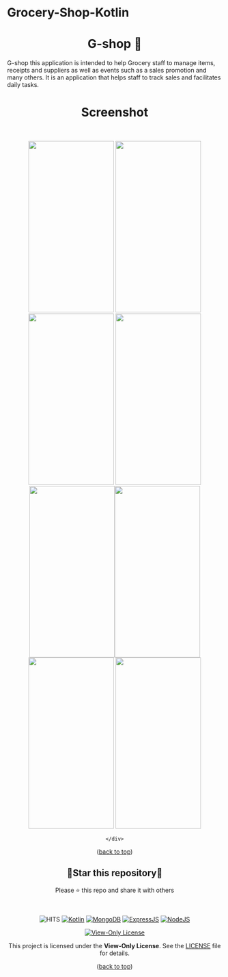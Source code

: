 # Grocery-Shop-Kotlin

<div id="top"></div>
<h1 align="center"> G-shop 📱 </h1>
G-shop this application is intended to help Grocery staff to manage items, receipts and suppliers as well as events such as a sales promotion and many others. It is an application that helps staff to track sales and facilitates daily tasks.
<br/>
<h1 align="center"> Screenshot </h1>
<br/>


<p align=center>
    <div align="center">
      <img src="https://camo.githubusercontent.com/https://github.com/dhiaeddine-bouslimi-esprit-tn/Grocery-Shop-Kotlin/assets/64777337/b9c6c35f-a049-429b-8dce-be16ffec7a50" data-canonical-src="https://gyazo.com/eb5c5741b6a9a16c692170a41a49c858.png" width="200" height="400" />
   <img src="https://camo.githubusercontent.com/https://github.com/dhiaeddine-bouslimi-esprit-tn/Grocery-Shop-Kotlin/assets/64777337/b9c6c35f-a049-429b-8dce-be16ffec7a50" data-canonical-src="https://gyazo.com/eb5c5741b6a9a16c692170a41a49c858.png" width="200" height="400" />
      <img src="https://camo.githubusercontent.com/https://github.com/dhiaeddine-bouslimi-esprit-tn/Grocery-Shop-Kotlin/assets/64777337/b9c6c35f-a049-429b-8dce-be16ffec7a50" data-canonical-src="https://gyazo.com/eb5c5741b6a9a16c692170a41a49c858.png" width="200" height="400" />
      <img src="https://camo.githubusercontent.com/https://github.com/dhiaeddine-bouslimi-esprit-tn/Grocery-Shop-Kotlin/assets/64777337/b9c6c35f-a049-429b-8dce-be16ffec7a50" data-canonical-src="https://gyazo.com/eb5c5741b6a9a16c692170a41a49c858.png" width="200" height="400" />
      <img src="https://camo.githubusercontent.com/https://github.com/dhiaeddine-bouslimi-esprit-tn/Grocery-Shop-Kotlin/assets/64777337/b9c6c35f-a049-429b-8dce-be16ffec7a50" data-canonical-src="https://gyazo.com/eb5c5741b6a9a16c692170a41a49c858.png" width="200" height="400" /><img src="https://camo.githubusercontent.com/https://github.com/dhiaeddine-bouslimi-esprit-tn/Grocery-Shop-Kotlin/assets/64777337/b9c6c35f-a049-429b-8dce-be16ffec7a50" data-canonical-src="https://gyazo.com/eb5c5741b6a9a16c692170a41a49c858.png" width="200" height="400" />
      <img src="https://camo.githubusercontent.com/https://github.com/dhiaeddine-bouslimi-esprit-tn/Grocery-Shop-Kotlin/assets/64777337/b9c6c35f-a049-429b-8dce-be16ffec7a50" data-canonical-src="https://gyazo.com/eb5c5741b6a9a16c692170a41a49c858.png" width="200" height="400" />
      <img src="https://camo.githubusercontent.com/https://github.com/dhiaeddine-bouslimi-esprit-tn/Grocery-Shop-Kotlin/assets/64777337/b9c6c35f-a049-429b-8dce-be16ffec7a50" data-canonical-src="https://gyazo.com/eb5c5741b6a9a16c692170a41a49c858.png" width="200" height="400" />

   
    </div>
</p>

<p align="center">(<a href="#top">back to top</a>)</p>

<div align=center>

<h2>🌟Star this repository🌟</h2>

Please ⭐️ this repo and share it with others

</div>

<br>

<div align=center>

![HITS](https://hits.seeyoufarm.com/api/count/incr/badge.svg?url=https://github.com/yassindaboussi/Discovery-Android&count_bg=#79C83D&title_bg=#555555&icon=&icon_color=#E7E7E7&title=PAGE+VIEWS&edge_flat=false)
[![Kotlin](https://img.shields.io/badge/Kotlin-blueviolet.svg)](https://kotlinlang.org)
[![MongoDB](https://img.shields.io/badge/MongoDB-brightgreen.svg)](https://mongodb.com)
[![ExpressJS](https://img.shields.io/badge/ExpressJs-orange.svg)](https://expressjs.com)
[![NodeJS](https://img.shields.io/badge/ExpressJs-brightgreen.svg)](https://nodejs.org)
    

  
    
[![View-Only License](https://img.shields.io/badge/License-View--Only-red.svg?style=flat-square)](LICENSE.md)

This project is licensed under the **View-Only License**. See the [LICENSE](LICENSE) file for details.


</p>

</div>

<p align="center">(<a href="#top">back to top</a>)</p>
